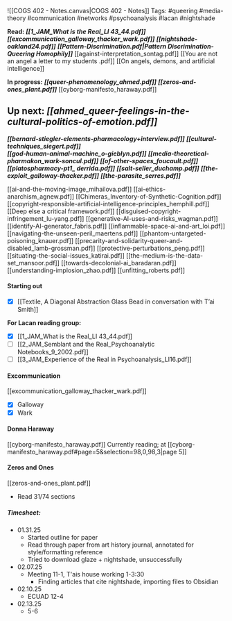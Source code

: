 ![[COGS 402 - Notes.canvas|COGS 402 - Notes]]
Tags: 
#queering
#media-theory
#communication
#networks
#psychoanalysis
#lacan
#nightshade

**Read:**
***[[1_JAM_What is the Real_LI 43_44.pdf]]***
***[[excommunication_galloway_thacker_wark.pdf]]***
***[[nightshade-oakland24.pdf]]***
***[[Pattern-Discrimination.pdf|Pattern Discrimination-Queering Homophily]]***
[[against-interpretation_sontag.pdf]]
[[You are not an angel a letter to my students .pdf]]
[[On angels, demons, and artificial intelligence]]

**In progress:**
***[[queer-phenomenology_ahmed.pdf]]***
***[[zeros-and-ones_plant.pdf]]***
[[cyborg-manifesto_haraway.pdf]]

**Up next:** 
***[[ahmed_queer-feelings-in-the-cultural-politics-of-emotion.pdf]]*** 
- 
***[[bernard-stiegler-elements-pharmacology+interview.pdf]]*** 
***[[cultural-techniques_siegert.pdf]]***  
***[[god-human-animal-machine_o-gieblyn.pdf]]*** 
***[[media-theoretical-pharmakon_wark-soncul.pdf]]***
***[[of-other-spaces_foucault.pdf]]***
***[[platospharmacy-pt1_ derrida.pdf]]***
***[[salt-seller_duchamp.pdf]]***
***[[the-exploit_galloway-thacker.pdf]]***
***[[the-parasite_serres.pdf]]***

[[ai-and-the-moving-image_mihailova.pdf]]
[[ai-ethics-anarchism_agnew.pdf]]
[[Chimeras_Inventory-of-Synthetic-Cognition.pdf]]
[[copyright-responsible-artificial-intelligence-principles_hemphill.pdf]]
[[Deep else a critical framework.pdf]]
[[disguised-copyright-infringement_lu-yang.pdf]]
[[generative-AI-uses-and-risks_wagman.pdf]]
[[identify-AI-generator_fabris.pdf]]
[[inflammable-space-ai-and-art_loi.pdf]]
[[navigating-the-unseen-peril_maertens.pdf]]
[[phantom-untargeted-poisoning_knauer.pdf]]
[[precarity-and-solidarity-queer-and-disabled_lamb-grossman.pdf]]
[[protective-perturbations_peng.pdf]]
[[situating-the-social-issues_katirai.pdf]]
[[the-medium-is-the-data-set_mansoor.pdf]]
[[towards-decolonial-ai_baradaran.pdf]]
[[understanding-implosion_zhao.pdf]]
[[unfitting_roberts.pdf]]





#### Starting out
- [x] [[Textile, A Diagonal Abstraction Glass Bead in conversation with T’ai Smith]]

**For Lacan reading group:**
- [x] [[1_JAM_What is the Real_LI 43_44.pdf]]
- [ ] [[2_JAM_Semblant and the Real_Psychoanalytic Notebooks_9_2002.pdf]]
- [ ] [[3_JAM_Experience of the Real in Psychoanalysis_LI16.pdf]]

#### Excommunication
[[excommunication_galloway_thacker_wark.pdf]] 
- [x] Galloway 
- [x] Wark
#### Donna Haraway
[[cyborg-manifesto_haraway.pdf]]
	Currently reading; at [[cyborg-manifesto_haraway.pdf#page=5&selection=98,0,98,3|page 5]]

#### Zeros and Ones
[[zeros-and-ones_plant.pdf]]
- Read 31/74 sections 


##### Timesheet:
- 01.31.25
	- Started outline for paper 
	- Read through paper from art history journal, annotated for style/formatting reference
	- Tried to download glaze + nightshade, unsuccessfully 
- 02.07.25
	- Meeting 11-1, T'ais house working 1-3:30
		- Finding articles that cite nightshade, importing files to Obsidian
- 02.10.25
	- ECUAD 12-4
- 02.13.25
	- 5-6
